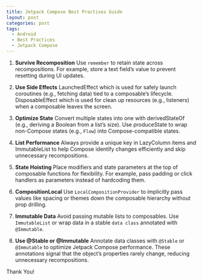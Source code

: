 ```yaml
---
title: Jetpack Compose Best Practises Guide
layout: post
categories: post
tags:
  - Android
  - Best Practices
  - Jetpack Compose
---
```


1. **Survive Recomposition**
Use `remember` to retain state across recompositions. For example, store a text field’s value to prevent resetting during UI updates.


2. **Use Side Effects**
LaunchedEffect which is used for safely launch coroutines (e.g., fetching data) tied to a composable’s lifecycle. DisposableEffect which is used for clean up resources (e.g., listeners) when a composable leaves the screen.


3. **Optimize State**
Convert multiple states into one with derivedStateOf (e.g., deriving a Boolean from a list’s size). Use produceState to wrap non-Compose states (e.g., `Flow`) into Compose-compatible states.


4. **List Performance**
Always provide a unique key in LazyColumn items and ImmutableList to help Compose identify changes efficiently and skip unnecessary recompositions.


5. **State Hoisting**
Place modifiers and state parameters at the top of composable functions for flexibility. For example, pass padding or click handlers as parameters instead of hardcoding them.


6. **CompositionLocal**
Use `LocalCompositionProvider` to implicitly pass values like spacing or themes down the composable hierarchy without prop drilling.


7. **Immutable Data**
Avoid passing mutable lists to composables. Use `ImmutableList` or wrap data in a stable `data class` annotated with `@Immutable`.


8. **Use @Stable or @Immutable**
Annotate data classes with `@Stable` or `@Immutable` to optimize Jetpack Compose performance. These annotations signal that the object’s properties rarely change, reducing unnecessary recompositions.


Thank You!







